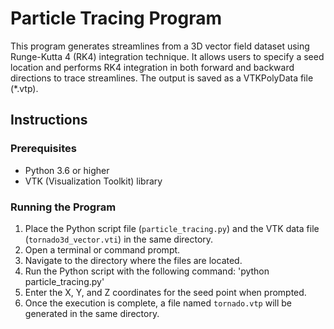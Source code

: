 # Particle Tracing Program

This program generates streamlines from a 3D vector field dataset using Runge-Kutta 4 (RK4) integration technique. It allows users to specify a seed location and performs RK4 integration in both forward and backward directions to trace streamlines. The output is saved as a VTKPolyData file (*.vtp).

## Instructions

### Prerequisites
- Python 3.6 or higher
- VTK (Visualization Toolkit) library

### Running the Program
1. Place the Python script file (`particle_tracing.py`) and the VTK data file (`tornado3d_vector.vti`) in the same directory.
2. Open a terminal or command prompt.
3. Navigate to the directory where the files are located.
4. Run the Python script with the following command: 'python particle_tracing.py'
5. Enter the X, Y, and Z coordinates for the seed point when prompted.
6. Once the execution is complete, a file named `tornado.vtp` will be generated in the same directory.
